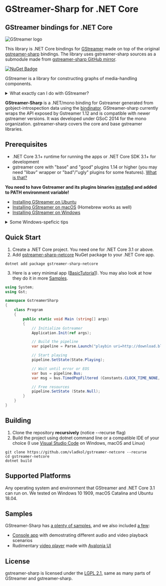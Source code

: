 # GStreamer-Sharp for .NET Core
## GStreamer bindings for .NET Core
![GStreamer logo](https://gstreamer.freedesktop.org/data/images/artwork/gstreamer-logo.svg)

This library is .NET Core bindings for [GStreamer](https://gstreamer.freedesktop.org/) made on top of the original [gstreamer-sharp](https://gitlab.freedesktop.org/gstreamer/gstreamer-sharp) bindings. The library uses gstreamer-sharp sources as a submodule made from [gstreamer-sharp GitHub mirror](https://github.com/GStreamer/gstreamer-sharp).

[![NuGet Badge](https://buildstats.info/nuget/gstreamer-sharp-netcore)](https://www.nuget.org/packages/gstreamer-sharp-netcore/)

GStreamer is a library for constructing graphs of media-handling components.
<details>
<summary>What exactly can I do with GStreamer?</summary>
GStreamer supports a range of scenarios from simple audio and video playback and streaming to complex audio (mixing) and video (non-linear editing) processing.

Applications can take advantage of advances in codec and filter technology transparently. Developers can add new codecs and filters by writing a simple plugin with a clean, generic interface. 

[Even more details](https://gstreamer.freedesktop.org/features/index.html)
</details>

**GStreamer-Sharp** is a .NET/mono binding for Gstreamer
generated from gobject-introspection data using the [bindinator](https://github.com/GLibSharp/bindinator). GStreamer-sharp currently wraps the API exposed by Gstreamer 1.12 and is compatible with newer gstreamer versions. It was developed
under GSoC 2014 for the mono organization. gstreamer-sharp covers
the core and base gstreamer libraries.

## Prerequisites
* .NET Core 3.1+ runtime for running the apps or .NET Core SDK 3.1+ for development 
* gstreamer core with "base" and "good" plugins 1.14 or higher (you may need "libav" wrapper or "bad"/"ugly" plugins for some features). 
[What is that?](https://gstreamer.freedesktop.org/documentation/additional/splitup.html)

**You need to have Gstreamer and its plugins binaries [installed](https://gstreamer.freedesktop.org/documentation/installing/index.html) and added to PATH environment variable!**
* [Installing GStreamer on Ubuntu](https://gstreamer.freedesktop.org/documentation/installing/on-linux.html#install-gstreamer-on-ubuntu-or-debian)
* [Installing GStreamer on macOS](https://gstreamer.freedesktop.org/documentation/installing/on-mac-osx.html) (Homebrew works as well)
* [Installing GStreamer on Windows](https://gstreamer.freedesktop.org/documentation/installing/on-windows.html) 
<details>
<summary>Some Windows-speficic tips</summary>
On Windows, gstreamer-sharp works only if you installed a MiniGW build. 

* We tested with [gstreamer-1.0-mingw-x86_64-1.16.2](https://gstreamer.freedesktop.org/data/pkg/windows/1.16.2/gstreamer-1.0-mingw-x86_64-1.16.2.msi). 

When installing GStreamer on Windows, in addition to default components, select *"Gstreamer 1.0 libav wrapper"*. 

You may also need to create **GST_PLUGIN_PATH** environment variable pointing to %GSTREAMER_1_0_ROOT_X86_64%\lib\gstreamer-1.0 (C:\gstreamer\1.0\x86_64\lib\gstreamer-1.0). 
</details>

## Quick Start
1) Create a .NET Core project. You need one for .NET Core 3.1 or above.
2) Add [gstreamer-sharp-netcore](https://www.nuget.org/packages/gstreamer-sharp-netcore/) NuGet package to your .NET Core app. 
```
dotnet add package gstreamer-sharp-netcore
```

3) Here is a very minimal app ([BasicTutoria1](https://github.com/GStreamer/gstreamer-sharp/blob/master/samples/BasicTutorial1.cs)). You may also look at how they do it in more [Samples](#samples).

```cs
using System;
using Gst; 

namespace GstreamerSharp
{
	class Program
	{
		public static void Main (string[] args)
		{
			// Initialize Gstreamer
			Application.Init(ref args);

			// Build the pipeline
			var pipeline = Parse.Launch("playbin uri=http://download.blender.org/durian/trailer/sintel_trailer-1080p.mp4");

			// Start playing
			pipeline.SetState(State.Playing);

			// Wait until error or EOS
			var bus = pipeline.Bus;
			var msg = bus.TimedPopFiltered (Constants.CLOCK_TIME_NONE, MessageType.Eos | MessageType.Error);

			// Free resources
			pipeline.SetState (State.Null);
		}
	}
}
```


## Building 
1) Clone the repository **recursively** (notice --recurse flag)
2) Build the project using dotnet command line or a compatible IDE of your choice (I use [Visual Studio Code](https://code.visualstudio.com/) on Windows, macOS and Linux)
```
git clone https://github.com/vladkol/gstreamer-netcore --recurse
cd gstreamer-netcore
dotnet build
```

## Supported Platforms
Any operating system and environment that GStreamer and .NET Core 3.1 can run on. We tested on Windows 10 1909, macOS Catalina and Ubuntu 18.04. 

## Samples
GStreamer-Sharp has [a plenty of samples](https://github.com/GStreamer/gstreamer-sharp/tree/master/samples), and we also included [a few](samples): 
* [Console app](samples/ConsoleSample) with demostrating different audio and video playback scenarios 
* Rudimentary [video player](samples/AvaloniaPlayer) made with [Avalonia UI](https://github.com/AvaloniaUI/Avalonia)

## License 
gstreamer-sharp is licensed under the [LGPL 2.1](https://www.gnu.org/licenses/lgpl-2.1.html), same as many parts of GStreamer and gstreamer-sharp.

